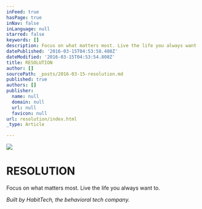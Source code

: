 ```yaml
---
inFeed: true
hasPage: true
inNav: false
inLanguage: null
starred: false
keywords: []
description: Focus on what matters most. Live the life you always want to.
datePublished: '2016-03-15T04:53:58.408Z'
dateModified: '2016-03-15T04:53:54.808Z'
title: RESOLUTION
author: []
sourcePath: _posts/2016-03-15-resolution.md
published: true
authors: []
publisher:
  name: null
  domain: null
  url: null
  favicon: null
url: resolution/index.html
_type: Article

---
```

![](https://the-grid-user-content.s3-us-west-2.amazonaws.com/fb57a559-2ab1-4c5d-b409-2ba678032fcf.jpg)

# RESOLUTION

Focus on what matters most. Live the life you always want to.

_Built by HabitTech, the behavioral tech company._